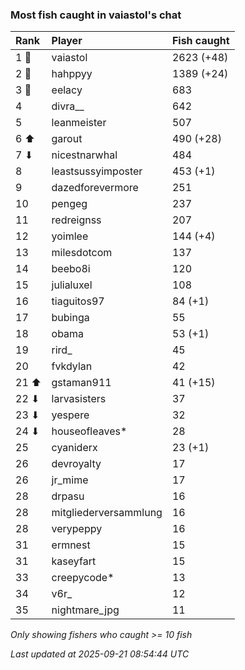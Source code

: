 ### Most fish caught in vaiastol's chat

| Rank  | Player                | Fish caught |
|:------|:----------------------|:------------|
| 1 🥇  | vaiastol              | 2623 (+48)  |
| 2 🥈  | hahppyy               | 1389 (+24)  |
| 3 🥉  | eelacy                | 683         |
| 4     | divra__               | 642         |
| 5     | leanmeister           | 507         |
| 6 ⬆   | garout                | 490 (+28)   |
| 7 ⬇   | nicestnarwhal         | 484         |
| 8     | leastsussyimposter    | 453 (+1)    |
| 9     | dazedforevermore      | 251         |
| 10    | pengeg                | 237         |
| 11    | redreignss            | 207         |
| 12    | yoimlee               | 144 (+4)    |
| 13    | milesdotcom           | 137         |
| 14    | beebo8i               | 120         |
| 15    | julialuxel            | 108         |
| 16    | tiaguitos97           | 84 (+1)     |
| 17    | bubinga               | 55          |
| 18    | obama                 | 53 (+1)     |
| 19    | rird_                 | 45          |
| 20    | fvkdylan              | 42          |
| 21 ⬆  | gstaman911            | 41 (+15)    |
| 22 ⬇  | larvasisters          | 37          |
| 23 ⬇  | yespere               | 32          |
| 24 ⬇  | houseofleaves*        | 28          |
| 25    | cyaniderx             | 23 (+1)     |
| 26    | devroyalty            | 17          |
| 26    | jr_mime               | 17          |
| 28    | drpasu                | 16          |
| 28    | mitgliederversammlung | 16          |
| 28    | verypeppy             | 16          |
| 31    | ermnest               | 15          |
| 31    | kaseyfart             | 15          |
| 33    | creepycode*           | 13          |
| 34    | v6r_                  | 12          |
| 35    | nightmare_jpg         | 11          |

_Only showing fishers who caught >= 10 fish_

_Last updated at 2025-09-21 08:54:44 UTC_